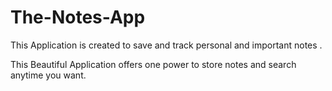 # The-Notes-App
This Application is created to save and track personal and important notes .

This Beautiful Application offers one power to store notes and search anytime you want.
